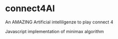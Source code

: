 # connect4AI
An AMAZING Artificial intellilgenze to play connect 4


Javascript implementation of minimax algorithm
